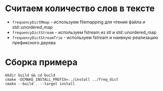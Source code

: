 # Считаем количество слов в тексте

- `frequencyDictMmap` - используем filemapping для чтения файла и std::unordered_map
- `frequencyDictStream` - используем fstream из stl и std::unordered_map
- `frequencyDictStreamTrie` - используем fstream и наивную реализацию префиксного дерева

# Сборка примера

```console
mkdir build && cd build
cmake -DCMAKE_INSTALL_PREFIX=../install ../freq_dict
cmake --build . --target install
```
